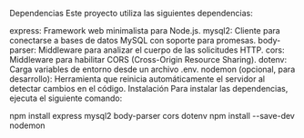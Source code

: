 Dependencias
Este proyecto utiliza las siguientes dependencias:

express: Framework web minimalista para Node.js.
mysql2: Cliente para conectarse a bases de datos MySQL con soporte para promesas.
body-parser: Middleware para analizar el cuerpo de las solicitudes HTTP.
cors: Middleware para habilitar CORS (Cross-Origin Resource Sharing).
dotenv: Carga variables de entorno desde un archivo .env.
nodemon (opcional, para desarrollo): Herramienta que reinicia automáticamente el servidor al detectar cambios en el código.
Instalación
Para instalar las dependencias, ejecuta el siguiente comando:

npm install express mysql2 body-parser cors dotenv
npm install --save-dev nodemon
